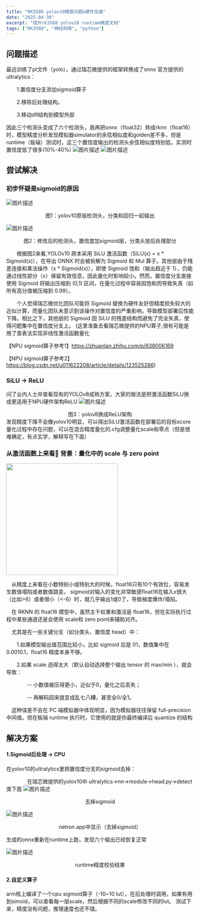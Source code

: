```yaml
---
title: "RK3588 yolov10精度问题&硬件加速"
date: "2025-04-30"
excerpt: "提升rk3588 yolov10 runtime精度文档"
tags: ["RK3588", "神经网络", "python"]
---
```


## 问题描述
最近训练了pt文件（yolo），通过瑞芯微提供的框架转换成了onnx
官方提供的ultralytics：

&emsp;&emsp;1.置信度分支添加sigmoid算子

&emsp;&emsp;2.移除后处理结构，

&emsp;&emsp;3.移动dfl结构到模型外部

因此三个检测头变成了六个检测头，我再把onnx（float32）转成rknn（float16）时，模型精度分析发现模拟器simulator的余弦相似度和golden差不多，但是runtime（板端）测试时，这三个置信度输出的检测头余弦相似度特别低。实测时置信度低了很多(10%-40%)
![图片描述](/images/blog/precise.png)
![图片描述](/images/blog/precise2.png)

## 尝试解决
### 初步怀疑是sigmoid的原因
![图片描述](/images/blog/yolov10_offcial.png)
<center>图1：yolov10原版检测头，分类和回归一起输出</center>

![图片描述](/images/blog/yolov10_onnx1.png)
<center>图2：修改后的检测头，置信度加sigmoid层，分类头放后处理部分</center>

&emsp;&emsp;根据图2来看,YOLOv10 原本采用 SiLU 激活函数（SiLU(x) = x * Sigmoid(x)），在导出 ONNX 时会被拆解为 Sigmoid 和 Mul 算子。其他层由于残差连接和乘法操作（x * Sigmoid(x)），即使 Sigmoid 饱和（输出趋近于 1），仍能通过线性部分（x）保留有效信息，因此量化时影响较小。然而，置信度分支直接使用 Sigmoid 将输出压缩到 (0,1) 区间，在量化过程中容易因饱和而导致失真（如所有高分值被压缩到 0.99）。

&emsp;&emsp;个人觉得瑞芯微优化团队可能将 Sigmoid 替换为硬件友好但精度损失较大的近似计算，而量化团队未意识到该操作对置信度的严重影响，导致模型部署后性能下降。相比之下，其他层的 Sigmoid 因 SiLU 的残差结构而避免了完全失真，使得问题集中在置信度分支上。
(这里准备去看瑞芯微提供的NPU算子,很有可能是用了查表法实现非线性激活函数量化

【NPU sigmoid算子参考1】https://zhuanlan.zhihu.com/p/638006169

【NPU sigmoid算子参考2】https://blog.csdn.net/u011622208/article/details/123525286)

### SiLU -> ReLU
问了业内人士并查看现有的YOLOv8成熟方案，大家的做法是把激活函数SiLU换成更适用于NPU硬件架构ReLU
![图片描述](/images/blog/v8.png)
<center>图3：yolov8换成ReLU架构</center>
发现精度下降不会像yolov10明显，可以得出SiLU激活函数在部署后的目标score量化过程中存在问题，可以在混合精度量化的.cfg调整量化scale和零点（但是很难确定，有点玄学，解释写在下面）

### 从激活函数上来看🎯 背景：量化中的 scale 与 zero point
<img src="/images/blog/stimulate_function.png" width="300" />

&emsp;从精度上来看在小数特别小或特别大的时候，float16只有10个有效位，容易发生数值塌陷或者数值跳变。
sigmoid对输入的变化非常敏感float16在输入x很大（比如>6）或者很小（<-6）时，就几乎输出1或0了，导致梯度爆炸/塌陷。

&emsp;在 RKNN 的 float16 模型中，虽然主干权重和激活是 float16，但在实际执行过程中某些通道还是会使用 scale和 zero point来辅助对齐。

&emsp;尤其是在一些关键分支（如分类头、置信度 head）中：

&emsp;&emsp;1.如果模型输出值范围比较小，比如 sigmoid 后是 01，数值集中在 0.0010.1，float16 精度本身不够。

&emsp;&emsp;2.如果 scale 选得太大（默认自动选择整个输出 tensor 的 max/min ），就会导致：

&emsp;&emsp;&emsp;&emsp;-- 小数值被压得更小，近似于0，量化之后丢失；

&emsp;&emsp;&emsp;&emsp;-- 再解码回来就变成乱七八糟，甚至全0/全1。

&emsp;这种误差不会在 PC 端模拟器中体现明显，因为模拟器往往保留 full-precision 中间值。但在板端 runtime 执行时，它使用的就是你最终编译后 quantize 的结构

## 解决方案 

#### 1.Sigmoid后处理 -> CPU
在yolov10的ultralytics里把置信度分支的sigmoid去掉：

&emsp;&emsp;&emsp;&emsp;在瑞芯微提供的yolov10中 ultralytics->nn->module->head.py->detect类下面
![图片描述](/images/blog/yolov10_detect.png)
<center>去掉sigmoid</center>

![图片描述](/images/blog/nosigmoid.png)
<center>netron.app中显示（去掉sigmoid）</center>

生成的onnx重新在runtime上跑，发现六个输出已经恢复正常

![图片描述](/images/blog/nosigmoid_show.png)
<center>runtime精度校验结果</center>

#### 2.自定义算子
arm核上编译了一个cpu sigmoid算子（-10~10 lut），在后处理时调用，如果有用到simoid，可以查看每一层scale，然后根据不同的scale修改不同的lut。
测试下来，精度没有问题，推理速度也还不错。